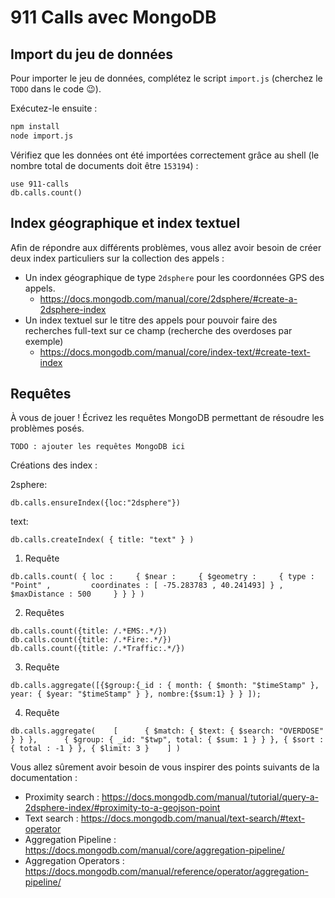 # 911 Calls avec MongoDB

## Import du jeu de données

Pour importer le jeu de données, complétez le script `import.js` (cherchez le `TODO` dans le code :wink:).

Exécutez-le ensuite :

```bash
npm install
node import.js
```

Vérifiez que les données ont été importées correctement grâce au shell (le nombre total de documents doit être `153194`) :

```
use 911-calls
db.calls.count()
```

## Index géographique et index textuel

Afin de répondre aux différents problèmes, vous allez avoir besoin de créer deux index particuliers sur la collection des appels :

* Un index géographique de type `2dsphere` pour les coordonnées GPS des appels.
  * https://docs.mongodb.com/manual/core/2dsphere/#create-a-2dsphere-index
* Un index textuel sur le titre des appels pour pouvoir faire des recherches full-text sur ce champ (recherche des overdoses par exemple)
  * https://docs.mongodb.com/manual/core/index-text/#create-text-index

## Requêtes

À vous de jouer ! Écrivez les requêtes MongoDB permettant de résoudre les problèmes posés.

```
TODO : ajouter les requêtes MongoDB ici
```

Créations des index :

2sphere:
```
db.calls.ensureIndex({loc:"2dsphere"})
```

text:
```
db.calls.createIndex( { title: "text" } )
```

1) Requête
```
db.calls.count( { loc :     { $near :     { $geometry :     { type : "Point" ,         coordinates : [ -75.283783 , 40.241493] } ,         $maxDistance : 500     } } } )
```

2) Requêtes
```
db.calls.count({title: /.*EMS:.*/})
db.calls.count({title: /.*Fire:.*/})
db.calls.count({title: /.*Traffic:.*/})
```

3) Requête
```
db.calls.aggregate([{$group:{_id : { month: { $month: "$timeStamp" }, year: { $year: "$timeStamp" } }, nombre:{$sum:1} } } ]);
```

4) Requête
```
db.calls.aggregate(    [      { $match: { $text: { $search: "OVERDOSE" } } },      { $group: { _id: "$twp", total: { $sum: 1 } } }, { $sort : { total : -1 } }, { $limit: 3 }    ] )
```  

Vous allez sûrement avoir besoin de vous inspirer des points suivants de la documentation :

* Proximity search : https://docs.mongodb.com/manual/tutorial/query-a-2dsphere-index/#proximity-to-a-geojson-point
* Text search : https://docs.mongodb.com/manual/text-search/#text-operator
* Aggregation Pipeline : https://docs.mongodb.com/manual/core/aggregation-pipeline/
* Aggregation Operators : https://docs.mongodb.com/manual/reference/operator/aggregation-pipeline/
